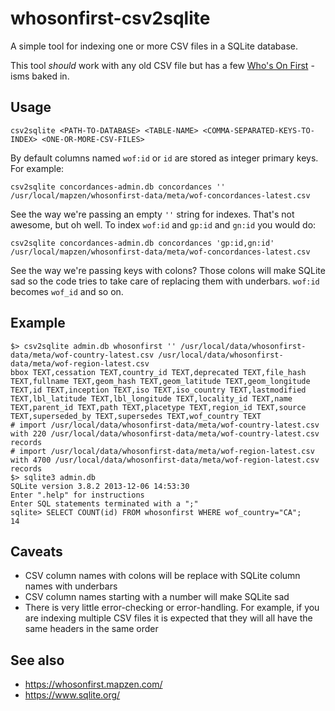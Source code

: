 # whosonfirst-csv2sqlite

A simple tool for indexing one or more CSV files in a SQLite database.

This tool _should_ work with any old CSV file but has a few [Who's On First](https://whosonfirst.mapzen.com) -isms baked in.
 
## Usage

```
csv2sqlite <PATH-TO-DATABASE> <TABLE-NAME> <COMMA-SEPARATED-KEYS-TO-INDEX> <ONE-OR-MORE-CSV-FILES>
```

By default columns named `wof:id` or `id` are stored as integer primary keys. For example:

```
csv2sqlite concordances-admin.db concordances '' /usr/local/mapzen/whosonfirst-data/meta/wof-concordances-latest.csv 
```

See the way we're passing an empty `''` string for indexes. That's not awesome, but oh well. To index `wof:id` and `gp:id` and `gn:id` you would do:

```
csv2sqlite concordances-admin.db concordances 'gp:id,gn:id' /usr/local/mapzen/whosonfirst-data/meta/wof-concordances-latest.csv 
```

See the way we're passing keys with colons? Those colons will make SQLite sad so the code tries to take care of replacing them with underbars. `wof:id` becomes `wof_id` and so on.

## Example

```
$> csv2sqlite admin.db whosonfirst '' /usr/local/data/whosonfirst-data/meta/wof-country-latest.csv /usr/local/data/whosonfirst-data/meta/wof-region-latest.csv 
bbox TEXT,cessation TEXT,country_id TEXT,deprecated TEXT,file_hash TEXT,fullname TEXT,geom_hash TEXT,geom_latitude TEXT,geom_longitude TEXT,id TEXT,inception TEXT,iso TEXT,iso_country TEXT,lastmodified TEXT,lbl_latitude TEXT,lbl_longitude TEXT,locality_id TEXT,name TEXT,parent_id TEXT,path TEXT,placetype TEXT,region_id TEXT,source TEXT,superseded_by TEXT,supersedes TEXT,wof_country TEXT
# import /usr/local/data/whosonfirst-data/meta/wof-country-latest.csv with 220 /usr/local/data/whosonfirst-data/meta/wof-country-latest.csv records
# import /usr/local/data/whosonfirst-data/meta/wof-region-latest.csv with 4700 /usr/local/data/whosonfirst-data/meta/wof-region-latest.csv records
$> sqlite3 admin.db 
SQLite version 3.8.2 2013-12-06 14:53:30
Enter ".help" for instructions
Enter SQL statements terminated with a ";"
sqlite> SELECT COUNT(id) FROM whosonfirst WHERE wof_country="CA";
14
```

## Caveats

* CSV column names with colons will be replace with SQLite column names with underbars
* CSV column names starting with a number will make SQLite sad
* There is very little error-checking or error-handling. For example, if you are indexing multiple CSV files it is expected that they will all have the same headers in the same order

## See also

* https://whosonfirst.mapzen.com/
* https://www.sqlite.org/